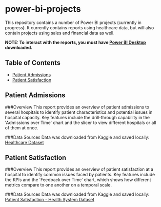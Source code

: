 # power-bi-projects
This repository contains a number of Power BI projects (currently in progress). It currently contains reports using healthcare data, but will also contain projects using sales and financial data as well.

**NOTE: To interact with the reports, you must have [Power BI Desktop](https://www.microsoft.com/en-us/power-platform/products/power-bi/desktop) downloaded.**

## Table of Contents
- [Patient Admissions](#patientadmissions)
- [Patient Satisfaction](#patientadmissions)

## Patient Admissions
###Overview
This report provides an overview of patient admissions to several hospitals to identify patient characteristics and potential issues in hospital capacity. Key features include the drill-through capability in the 'Admissions over Time' chart and the slicer to view different hospitals or all of them at once.

###Data Sources
Data was downloaded from Kaggle and saved locally:
[Healthcare Dataset](https://www.kaggle.com/datasets/eduardolicea/healthcare-dataset)


## Patient Satisfaction
###Overview
This report provides an overview of patient satisfaction at a hospital to identify common issues faced by patients. Key features include the KPIs and the 'Feedback over Time' chart, which shows how different metrics compare to one another on a temporal scale.

###Data Sources
Data was downloaded from Kaggle and saved locally:
[Patient Satisfaction - Health System Dataset](https://www.kaggle.com/datasets/gabrielsantello/patient-satisfaction-health-system-dataset)
